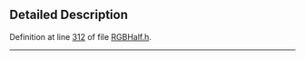 ## Detailed Description

Definition at line <a href="RGBHalf_8h-source.md#l00312" class="el">312</a> of file <a href="RGBHalf_8h-source.md" class="el">RGBHalf.h</a>.

------------------------------------------------------------------------

